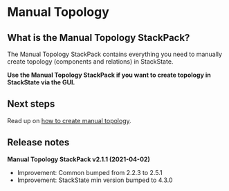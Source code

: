 # Manual Topology

## What is the Manual Topology StackPack?

The Manual Topology StackPack contains everything you need to manually create topology \(components and relations\) in StackState.

**Use the Manual Topology StackPack if you want to create topology in StackState via the GUI.**

## Next steps

Read up on [how to create manual topology](../../configure/topology/how_to_create_manual_topology.md).

## Release notes

**Manual Topology StackPack v2.1.1 \(2021-04-02\)**

* Improvement: Common bumped from 2.2.3 to 2.5.1
* Improvement: StackState min version bumped to 4.3.0


